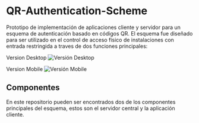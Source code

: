 # QR-Authentication-Scheme

Prototipo de implementación de aplicaciones cliente y servidor para un esquema de autenticación basado en códigos QR. El esquema fue diseñado para ser utilizado en el control de acceso físico de instalaciones con entrada restringida a traves de dos funciones principales:

Version Desktop
![Versión Desktop](https://res.cloudinary.com/dz209s6jk/image/upload/v1642681473/Challenges/lzfaukzhigbavv5sc26b.jpg)

Version Mobile
![Versión Mobile](https://res.cloudinary.com/dz209s6jk/image/upload/v1642681547/Challenges/iukeubiskdrj479qikjr.jpg)

## Componentes
En este repositorio pueden ser encontrados dos de los componentes principales del esquema, estos son el servidor central y la aplicación cliente.
